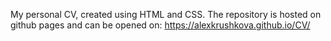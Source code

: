 My personal CV, created using HTML and CSS.
The repository is hosted on github pages and can be opened on: https://alexkrushkova.github.io/CV/  
